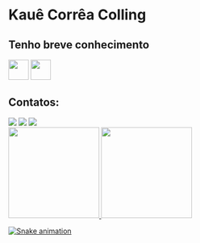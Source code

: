 # Kauê Corrêa Colling

## Tenho breve conhecimento

<img loading="lazy" src="https://cdn.jsdelivr.net/gh/devicons/devicon/icons/java/java-original.svg" width="40" height="40"/> <img loading="lazy" src="https://cdn.jsdelivr.net/gh/devicons/devicon/icons/linux/linux-original.svg" width="40" height="40"/>


## Contatos:

<div>
<a href="https://instagram.com/seu-usuário-instagram-aqui" target="_blank"><img loading="lazy" src="https://img.shields.io/badge/-Instagram-%23E4405F?style=for-the-badge&logo=instagram&logoColor=white" target="_blank"></a>
<a href = "mailto:kauecoficial@gmail.com"><img loading="lazy" src="https://img.shields.io/badge/Gmail-D14836?style=for-the-badge&logo=gmail&logoColor=white" target="_blank"></a>
<a href="https://www.linkedin.com/in/kau%C3%AA-corr%C3%AAa-colling-7a31ba291/" target="_blank"><img loading="lazy" src="https://img.shields.io/badge/-LinkedIn-%230077B5?style=for-the-badge&logo=linkedin&logoColor=white" target="_blank"></a>   
</div>

<div>
<a href="https://github.com/Kaue-cc">
<img loading="lazy" height="180em" src="https://github-readme-stats.vercel.app/api/top-langs/?username=Kaue-cc&layout=compact&langs_count=7&theme=dracula"/>
<img loading="lazy" height="180em" src="https://github-readme-stats.vercel.app/api?username=Kaue-cc&show_icons=true&theme=dracula&include_all_commits=true&count_private=true"/>
</div>


![Snake animation](https://github.com/Kaue-cc/Kaue-cc/blob/output/github-contribution-grid-snake.svg)
